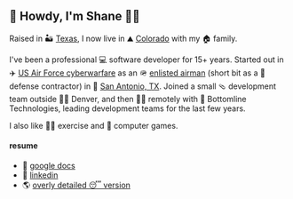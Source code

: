 
## 👋 Howdy, I'm Shane 🧔‍♂️ 
 
Raised in 🏜 [Texas](https://www.google.com/search?tbm=isch&as_q=austin+texas), I now live in ⛰ [Colorado](https://www.google.com/search?tbm=isch&as_q=castle+rock+colorado) with my 🏠 family.

I've been a professional 💻 software developer for 15+ years. Started out in ✈️ [US Air Force cyberwarfare](https://www.google.com/search?tbm=isch&as_q=air+force+cyber+warfare) as an 🪖 [enlisted airman](https://www.google.com/search?tbm=isch&as_q=air+force+basic+training) (short bit as a 👔 defense contractor) in 🌮 [San Antonio, TX](https://www.google.com/search?tbm=isch&as_q=san+antonio+tx). Joined a small 🩴 development team outside 🚵‍♂️ Denver, and then 👨‍💻 remotely with 💸 Bottomline Technologies, leading development teams for the last few years.

I also like 🏃‍♂️ exercise and 👾 computer games.

#### resume 
* 📄 [google docs](https://docs.google.com/document/d/1fDbK2gnlTWz5dlmTktv3T_4sgdD1KvS4GsnlFvvDY_Q/) 
* 🔗 [linkedin](https://www.linkedin.com/in/shanerohara)
* 🌎 [overly detailed 😴 version](resume.md) 
